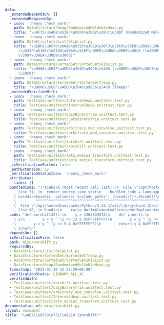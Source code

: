 ```yaml
---
data:
  _extendedDependsOn: []
  _extendedRequiredBy:
  - icon: ':heavy_check_mark:'
    path: DataStructure/Heap/RandomizedMeldableHeap.py
    title: "\u4F75\u5408\u53EF\u80FD\u30D2\u30FC\u30D7 (Randomized Meldable Heap)"
  - icon: ':heavy_check_mark:'
    path: DataStructure/List/SkipList.py
    title: "\u5BFE\u6570\u6642\u9593\u30E9\u30F3\u30C0\u30E0\u30A2\u30AF\u30BB\u30B9\
      /\u633F\u5165/\u524A\u9664\u53EF\u80FD\u30EA\u30B9\u30C8 (\u30B9\u30AD\u30C3\
      \u30D7\u30EA\u30B9\u30C8)"
  - icon: ':heavy_check_mark:'
    path: DataStructure/SortedSet/SortedSetSkipList.py
    title: "\u9806\u5E8F\u4ED8\u304D\u96C6\u5408 (\u30B9\u30AD\u30C3\u30D7\u30EA\u30B9\
      \u30C8)"
  - icon: ':heavy_check_mark:'
    path: DataStructure/SortedSet/SortedSetTreap.py
    title: "\u9806\u5E8F\u4ED8\u304D\u96C6\u5408 (Treap)"
  _extendedVerifiedWith:
  - icon: ':heavy_check_mark:'
    path: TestCase/unittest/IntervalHeap.unittest.test.py
    title: TestCase/unittest/IntervalHeap.unittest.test.py
  - icon: ':heavy_check_mark:'
    path: TestCase/unittest/LazyBinaryTrie.unittest.test.py
    title: TestCase/unittest/LazyBinaryTrie.unittest.test.py
  - icon: ':heavy_check_mark:'
    path: TestCase/unittest/arbitrary_mod_convolve.unittest.test.py
    title: TestCase/unittest/arbitrary_mod_convolve.unittest.test.py
  - icon: ':heavy_check_mark:'
    path: TestCase/unittest/xorshift.unittest.test.py
    title: TestCase/unittest/xorshift.unittest.test.py
  - icon: ':heavy_check_mark:'
    path: TestCase/unittest/zeta_mobius_transform.unittest.test.py
    title: TestCase/unittest/zeta_mobius_transform.unittest.test.py
  _isVerificationFailed: false
  _pathExtension: py
  _verificationStatusIcon: ':heavy_check_mark:'
  attributes:
    links: []
  bundledCode: "Traceback (most recent call last):\n  File \"/opt/hostedtoolcache/Python/3.12.4/x64/lib/python3.12/site-packages/onlinejudge_verify/documentation/build.py\"\
    , line 71, in _render_source_code_stat\n    bundled_code = language.bundle(stat.path,\
    \ basedir=basedir, options={'include_paths': [basedir]}).decode()\n          \
    \         ^^^^^^^^^^^^^^^^^^^^^^^^^^^^^^^^^^^^^^^^^^^^^^^^^^^^^^^^^^^^^^^^^^^^^^^^^^^^^^^^^\n\
    \  File \"/opt/hostedtoolcache/Python/3.12.4/x64/lib/python3.12/site-packages/onlinejudge_verify/languages/python.py\"\
    , line 96, in bundle\n    raise NotImplementedError\nNotImplementedError\n"
  code: "def xorshift32():\n    y = 2463534242\n    def inner():\n        nonlocal\
    \ y\n        y = y ^ (y << 13 & 0xFFFFFFFF)\n        y = y ^ (y >> 17 & 0xFFFFFFFF)\n\
    \        y = y ^ (y << 5 & 0xFFFFFFFF)\n        return y & 0xFFFFFFFF\n    return\
    \ inner\n"
  dependsOn: []
  isVerificationFile: false
  path: misc/xorshift.py
  requiredBy:
  - DataStructure/List/SkipList.py
  - DataStructure/SortedSet/SortedSetTreap.py
  - DataStructure/SortedSet/SortedSetSkipList.py
  - DataStructure/Heap/RandomizedMeldableHeap.py
  timestamp: '2021-01-19 22:36:20+09:00'
  verificationStatus: LIBRARY_ALL_AC
  verifiedWith:
  - TestCase/unittest/xorshift.unittest.test.py
  - TestCase/unittest/LazyBinaryTrie.unittest.test.py
  - TestCase/unittest/arbitrary_mod_convolve.unittest.test.py
  - TestCase/unittest/IntervalHeap.unittest.test.py
  - TestCase/unittest/zeta_mobius_transform.unittest.test.py
documentation_of: misc/xorshift.py
layout: document
title: "\u4E71\u6570\u751F\u6210 (Xorshift)"
---
```

